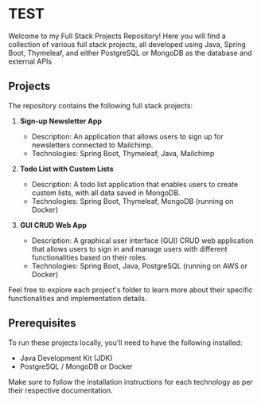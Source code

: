 # TEST

Welcome to my Full Stack Projects Repository! Here you will find a collection of various full stack projects, all developed using Java, Spring Boot, Thymeleaf, and either PostgreSQL or MongoDB as the database and external APIs

## Projects

The repository contains the following full stack projects:

1. **Sign-up Newsletter App**
    - Description: An application that allows users to sign up for newsletters connected to Mailchimp.
    - Technologies: Spring Boot, Thymeleaf, Java, Mailchimp

2. **Todo List with Custom Lists**
    - Description: A todo list application that enables users to create custom lists, with all data saved in MongoDB.
    - Technologies: Spring Boot, Thymeleaf, MongoDB (running on Docker)

3. **GUI CRUD Web App**
    - Description: A graphical user interface (GUI) CRUD web application that allows users to sign in and manage users with different functionalities based on their roles.
    - Technologies: Spring Boot, Java, PostgreSQL (running on AWS or Docker)

Feel free to explore each project's folder to learn more about their specific functionalities and implementation details.

## Prerequisites

To run these projects locally, you'll need to have the following installed:

- Java Development Kit (JDK)
- PostgreSQL / MongoDB or Docker

Make sure to follow the installation instructions for each technology as per their respective documentation.
